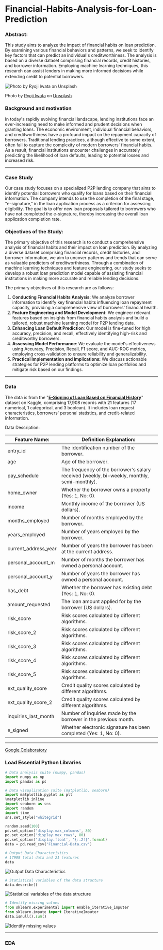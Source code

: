 # Financial-Habits-Analysis-for-Loan-Prediction
### Abstract:

This study aims to analyze the impact of financial habits on loan prediction. By examining various financial behaviors and patterns, we seek to identify key factors that can predict an individual's creditworthiness. The analysis is based on a diverse dataset comprising financial records, credit histories, and borrower information. Employing machine learning techniques, this research can assist lenders in making more informed decisions while extending credit to potential borrowers. 
　　 <br /> 

![Photo by [Ryoji Iwata]([https://unsplash.com/@ryoji__iwata?utm_source=unsplash&utm_medium=referral&utm_content=creditCopyText) on [Unsplash](https://unsplash.com/photos/a-qsFZimp1M?utm_source=unsplash&utm_medium=referral&utm_content=creditCopyText)](https://images.unsplash.com/photo-1512799545738-0625ef92a288?ixlib=rb-4.0.3&q=85&fm=jpg&crop=entropy&cs=srgb](https://images.unsplash.com/photo-1512799545738-0625ef92a288?ixlib=rb-4.0.3&ixid=M3wxMjA3fDB8MHxwaG90by1wYWdlfHx8fGVufDB8fHx8fA%3D%3D&auto=format&fit=crop&w=1169&q=80))

Photo by [Ryoji Iwata](https://unsplash.com/@ryoji__iwata?utm_source=unsplash&utm_medium=referral&utm_content=creditCopyText) on [Unsplash](https://unsplash.com/photos/a-qsFZimp1M?utm_source=unsplash&utm_medium=referral&utm_content=creditCopyText) 
  <br /> 

### Background and motivation

In today's rapidly evolving financial landscape, lending institutions face an ever-increasing need to make informed and prudent decisions when granting loans. The economic environment, individual financial behaviors, and creditworthiness have a profound impact on the repayment capacity of borrowers. Traditional lending practices, although effective to some extent, often fail to capture the complexity of modern borrowers' financial habits. As a result, financial institutions encounter challenges in accurately predicting the likelihood of loan defaults, leading to potential losses and increased risk.

---

### Case Study

Our case study focuses on a specialized P2P lending company that aims to identify potential borrowers who qualify for loans based on their financial information. The company intends to use the completion of the final stage, "e-signature," in the loan application process as a criterion for assessing eligibility. The goal is to offer new loan proposals tailored to borrowers who have not completed the e-signature, thereby increasing the overall loan application completion rate.

### Objectives of the Study:

The primary objective of this research is to conduct a comprehensive analysis of financial habits and their impact on loan prediction. By analyzing a diverse dataset comprising financial records, credit histories, and borrower information, we aim to uncover patterns and trends that can serve as valuable predictors of creditworthiness. Through a combination of machine learning techniques and feature engineering, our study seeks to develop a robust loan prediction model capable of assisting financial institutions in making more accurate and reliable lending decisions.

The primary objectives of this research are as follows:

1. **Conducting Financial Habits Analysis**: We analyze borrower information to identify key financial habits influencing loan repayment capacity, providing a comprehensive view of borrowers' financial health.
2. **Feature Engineering and Model Development**: We engineer relevant features based on insights from financial habits analysis and build a tailored, robust machine learning model for P2P lending data.
3. **Enhancing Loan Default Prediction**: Our model is fine-tuned for high accuracy, precision, and recall, effectively identifying high-risk and creditworthy borrowers.
4. **Assessing Model Performance**: We evaluate the model's effectiveness using Accuracy, Precision, Recall, F1 score, and AUC-ROC metrics, employing cross-validation to ensure reliability and generalizability.
5. **Practical Implementation and Implications:** We discuss actionable strategies for P2P lending platforms to optimize loan portfolios and mitigate risk based on our findings.

---

### **Data**

The data is from the "[**E-Signing of Loan Based on Financial History**](https://www.kaggle.com/datasets/yashpaloswal/esigning-of-loanbased-on-financial-history)" dataset on Kaggle, comprising 17,908 records with 21 features (17 numerical, 1 categorical, and 3 boolean). It includes loan request characteristics, borrowers' personal statistics, and credit-related information.

Data Description:

| Feature Name: | Definition Explanation: |
| --- | --- |
| entry_id | The identification number of the borrower. |
| age | Age of the borrower. |
| pay_schedule | The frequency of the borrower's salary received (weekly, bi-weekly, monthly, semi-monthly). |
| home_owner | Whether the borrower owns a property (Yes: 1, No: 0). |
| income | Monthly income of the borrower (US dollars). |
| months_employed | Number of months employed by the borrower. |
| years_employed | Number of years employed by the borrower. |
| current_address_year | Number of years the borrower has been at the current address. |
| personal_account_m | Number of months the borrower has owned a personal account. |
| personal_account_y | Number of years the borrower has owned a personal account. |
| has_debt | Whether the borrower has existing debt (Yes: 1, No: 0). |
| amount_requested | The loan amount applied for by the borrower (US dollars). |
| risk_score | Risk scores calculated by different algorithms. |
| risk_score_2 | Risk scores calculated by different algorithms. |
| risk_score_3 | Risk scores calculated by different algorithms. |
| risk_score_4 | Risk scores calculated by different algorithms. |
| risk_score_5 | Risk scores calculated by different algorithms. |
| ext_quality_score | Credit quality scores calculated by different algorithms. |
| ext_quality_score_2 | Credit quality scores calculated by different algorithms. |
| inquiries_last_month | Number of inquiries made by the borrower in the previous month. |
| e_signed | Whether electronic signature has been completed (Yes: 1, No: 0). |

---

[Google Colaboratory](https://colab.research.google.com/drive/18As73eKeJvVxsxcAq0Kx9eVzO7mj8URh?usp=sharing)

### ****Load Essential Python Libraries****

```python
# Data analysis suite (numpy, pandas)
import numpy as np 
import pandas as pd 

# Data visualization suite (matplotlib, seaborn)
import matplotlib.pyplot as plt
%matplotlib inline
import seaborn as sns
import random
import time
sns.set_style("whitegrid")

random.seed(100)
pd.set_option('display.max_columns', 80)
pd.set_option('display.max_rows', 80)
pd.set_option('display.float', '{:.2f}'.format)
data = pd.read_csv('Financial-Data.csv')
```

```python
# Output Data Characteristics
# 17908 total data and 21 features
data
```

![Output Data Characteristics](https://drive.google.com/uc?export=view&id=1X1yTkaYbNkLwLsEQnbndhHG4OGuykMVw)

```python
# Statistical variables of the data structure
data.describe()
```

![Statistical variables of the data structure](https://drive.google.com/uc?export=view&id=1TsBLhjpDeQ6UHQ-40oGfEw3uyERCy5dZ)


```python
# Identify missing values
from sklearn.experimental import enable_iterative_imputer
from sklearn.impute import IterativeImputer
data.isnull().sum()
```

![Identify missing values](https://drive.google.com/uc?export=view&id=19vesqZcif7X-r9Cn_7YM4GV_Dmkkd2X6)

---

### EDA
